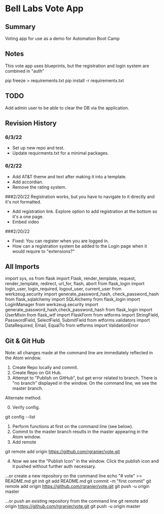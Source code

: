 # Bell Labs Vote App


## Summary
Voting app for use as a demo for Automation Boot Camp

## Notes
This vote app uses blueprints, but the registration and login system are combined in "auth"

pip freeze > requirements.txt
pip install -r requirementx.txt

## TODO
Add admin user to be able to clear the DB via the application.


## Revision History

### 6/3/22
* Set up new repo and test.
* Update requirments.txt for a minimal packages.

### 6/2/22
* Add AT&T theme and text after making it into a template.  
* Add accordian.
* Remove the rating system.

###2/20/22
Registration works, but you have to navigate to it directly and it's not formatted.
* Add registration link.  Explore option to add registration at the bottom so it's a one page.
* Embed video

###2/20/22
* Fixed:  You can register when you are logged in.
* How can a registration system be added to the Login page when it would require to "extensions?"


## All Imports
import sys, os
from flask import Flask, render_template, request, render_template, redirect, url_for, flash, abort
from flask_login import login_user, login_required, logout_user, current_user
from werkzeug.security import generate_password_hash, check_password_hash
from flask_sqlalchemy import SQLAlchemy
from flask_login import LoginManager
from werkzeug.security import generate_password_hash,check_password_hash
from flask_login import UserMixin
from flask_wtf import FlaskForm
from wtforms import StringField, PasswordField, SelectField, SubmitField
from wtforms.validators import DataRequired, Email, EqualTo
from wtforms import ValidationError


## Git & Git Hub

Note:  all changes made at the command line are immediately reflected in
the Atom window.  

1.  Create Repo locally and commit.
2. Create Repo on Git Hub.
3. Attempt to "Publish on GitHub", but get error related to branch.  There is
"no branch" displayed in the window. On the command line, we see the master branch.

Alternate method.

0. Verify config.

  git config --list

1. Perform functions at first on the command line (see below).
2. Commit to the master branch results in the master appearing in the Atom window.
3. Add remote

git remote add origin https://github.com/rgranier/vote.git

4. Now we see the "Publish Icon" in the window.   Click the publish icon and
   it pushed without further auth necessary.


…or create a new repository on the command line
echo "# vote" >> README.md
git init
git add README.md
git commit -m "first commit"
git remote add origin https://github.com/rgranier/vote.git
git push -u origin master


…or push an existing repository from the command line
git remote add origin https://github.com/rgranier/vote.git
git push -u origin master

